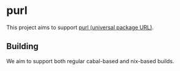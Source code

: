 # purl

This project aims to support [purl (universal package URL)](https://github.com/package-url/purl-spec).

## Building

We aim to support both regular cabal-based and nix-based builds.
